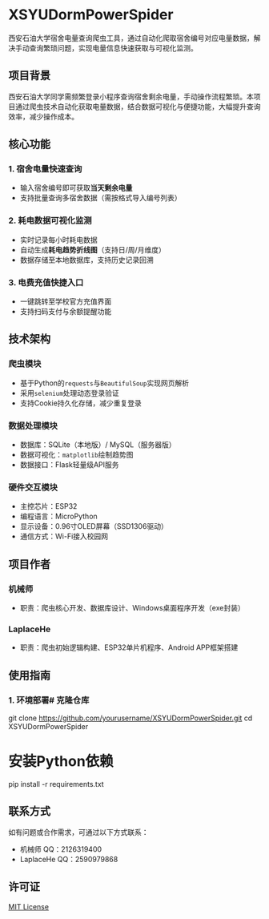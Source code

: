 # XSYUDormPowerSpider

西安石油大学宿舍电量查询爬虫工具，通过自动化爬取宿舍编号对应电量数据，解决手动查询繁琐问题，实现电量信息快速获取与可视化监测。

## 项目背景

西安石油大学同学需频繁登录小程序查询宿舍剩余电量，手动操作流程繁琐。本项目通过爬虫技术自动化获取电量数据，结合数据可视化与便捷功能，大幅提升查询效率，减少操作成本。

## 核心功能

### 1. 宿舍电量快速查询
- 输入宿舍编号即可获取**当天剩余电量**
- 支持批量查询多宿舍数据（需按格式导入编号列表）

### 2. 耗电数据可视化监测
- 实时记录每小时耗电数据
- 自动生成**耗电趋势折线图**（支持日/周/月维度）
- 数据存储至本地数据库，支持历史记录回溯

### 3. 电费充值快捷入口
- 一键跳转至学校官方充值界面
- 支持扫码支付与余额提醒功能

## 技术架构

### 爬虫模块
- 基于Python的`requests`与`BeautifulSoup`实现网页解析
- 采用`selenium`处理动态登录验证
- 支持Cookie持久化存储，减少重复登录

### 数据处理模块
- 数据库：SQLite（本地版）/ MySQL（服务器版）
- 数据可视化：`matplotlib`绘制趋势图
- 数据接口：Flask轻量级API服务

### 硬件交互模块
- 主控芯片：ESP32
- 编程语言：MicroPython
- 显示设备：0.96寸OLED屏幕（SSD1306驱动）
- 通信方式：Wi-Fi接入校园网

## 项目作者

### 机械师
- 职责：爬虫核心开发、数据库设计、Windows桌面程序开发（exe封装）

### LaplaceHe
- 职责：爬虫初始逻辑构建、ESP32单片机程序、Android APP框架搭建


## 使用指南

### 1. 环境部署# 克隆仓库
git clone https://github.com/yourusername/XSYUDormPowerSpider.git
cd XSYUDormPowerSpider

# 安装Python依赖
pip install -r requirements.txt


## 联系方式
如有问题或合作需求，可通过以下方式联系：
- 机械师 QQ：2126319400
- LaplaceHe QQ：2590979868

## 许可证
[MIT License](LICENSE)
    